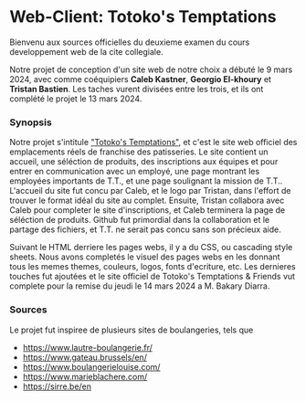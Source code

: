 # Web-Client: Totoko's Temptations

Bienvenu aux sources officielles du deuxieme examen du cours developpement web de la cite collegiale.

Notre projet de conception d'un site web de notre choix a débuté le 9 mars 2024, avec comme coéquipiers **Caleb Kastner**, **Georgio El-khoury** et **Tristan Bastien**. Les taches vurent divisées entre les trois, et ils ont complété le projet le 13 mars 2024.

### Synopsis
Notre projet s'intitule ["Totoko's Temptations"](https://github.com/calebk5/Web-Client/blob/main/Pages%20HTML/Accueil_Boulangerie.html), et c'est le site web officiel des emplacements réels de franchise des patisseries. Le site contient un accueil, une séléction de produits, des inscriptions aux équipes et pour entrer en communication avec un employé, une page montrant les employées importants de T.T., et une page soulignant la mission de T.T.. 
L'accueil du site fut concu par Caleb, et le logo par Tristan, dans l'effort de trouver le format idéal du site au complet. Ensuite, Tristan collabora avec Caleb pour completer le site d'inscriptions, et Caleb terminera la page de séléction de produits. Github fut primordial dans la collaboration et le partage des fichiers, et T.T. ne serait pas concu sans son précieux aide.

Suivant le HTML derriere les pages webs, il y a du CSS, ou cascading style sheets. Nous avons completés le visuel des pages webs en les donnant tous les memes themes, couleurs, logos, fonts d'ecriture, etc. Les dernieres touches fut ajoutées et le site officiel de Totoko's Temptations & Friends vut complete pour la remise du jeudi le 14 mars 2024 a M. Bakary Diarra.

### Sources
Le projet fut inspiree de plusieurs sites de boulangeries, tels que
* https://www.lautre-boulangerie.fr/
* https://www.gateau.brussels/en/
* https://www.boulangerielouise.com/
* https://www.marieblachere.com/
* https://sirre.be/en


